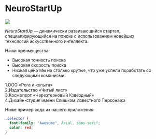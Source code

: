 # NeuroStartUp

![](https://netology-code.github.io/git-homeworks/introduction/assets/logo.png)

*NeuroStartUp* — динамически развивающийся стартап, специализирующийся на поиске с использованием 
 новейших технологий искусственного интеллекта.

Наши преимущества:
* Высокая точность поиска
* Высокая скорость поиска
* Низкая цена
Мы на столько крутые, что уже успели поработать со следующими команиями:

 1.ООО «Рога и копыта»\
 2.Издательство «Читый лист»\
 3.Космопорт «Черезтерновый Кзвёздный»\
 4.Дизайн-студия имени Слишком Известного Персонажа

Ниже пример кода из нашего приложения:

```css
.selector { 
  font-family: "Awesome", Arial, sans-serif;
  color: red;
}
```
